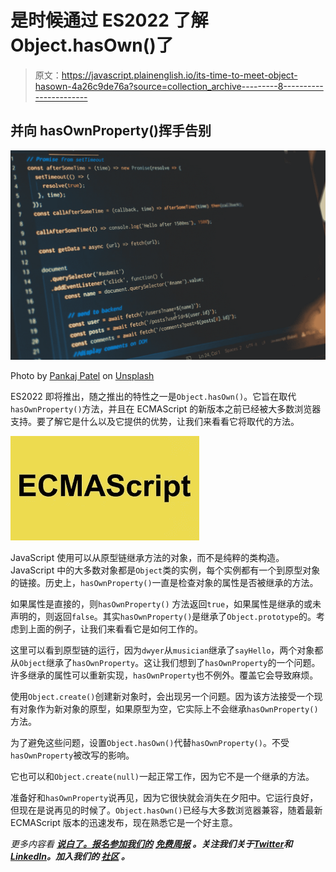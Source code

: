 # 是时候通过 ES2022 了解 Object.hasOwn()了

> 原文：<https://javascript.plainenglish.io/its-time-to-meet-object-hasown-4a26c9de76a?source=collection_archive---------8----------------------->

## 并向 hasOwnProperty()挥手告别

![](img/3005cc1ec169ce6eea0de3ce25194809.png)

Photo by [Pankaj Patel](https://unsplash.com/@pankajpatel?utm_source=medium&utm_medium=referral) on [Unsplash](https://unsplash.com?utm_source=medium&utm_medium=referral)

ES2022 即将推出，随之推出的特性之一是`Object.hasOwn()`。它旨在取代`hasOwnProperty()`方法，并且在 ECMAScript 的新版本之前已经被大多数浏览器支持。要了解它是什么以及它提供的优势，让我们来看看它将取代的方法。

![](img/8602805fad4161ea32deb6316caa2537.png)

JavaScript 使用可以从原型链继承方法的对象，而不是纯粹的类构造。JavaScript 中的大多数对象都是`Object`类的实例，每个实例都有一个到原型对象的链接。历史上，`hasOwnProperty()`一直是检查对象的属性是否被继承的方法。

如果属性是直接的，则`hasOwnProperty()` 方法返回`true`，如果属性是继承的或未声明的，则返回`false`。其实`hasOwnProperty()`是继承了`Object.prototype`的。考虑到上面的例子，让我们来看看它是如何工作的。

这里可以看到原型链的运行，因为`dwyer`从`musician`继承了`sayHello`，两个对象都从`Object`继承了`hasOwnProperty`。这让我们想到了`hasOwnProperty`的一个问题。许多继承的属性可以重新实现，`hasOwnProperty`也不例外。覆盖它会导致麻烦。

使用`Object.create()`创建新对象时，会出现另一个问题。因为该方法接受一个现有对象作为新对象的原型，如果原型为空，它实际上不会继承`hasOwnProperty()`方法。

为了避免这些问题，设置`Object.hasOwn()`代替`hasOwnProperty()`。不受`hasOwnProperty`被改写的影响。

它也可以和`Object.create(null)`一起正常工作，因为它不是一个继承的方法。

准备好和`hasOwnProperty`说再见，因为它很快就会消失在夕阳中。它运行良好，但现在是说再见的时候了。`Object.hasOwn()`已经与大多数浏览器兼容，随着最新 ECMAScript 版本的迅速发布，现在熟悉它是一个好主意。

*更多内容看* [***说白了。报名参加我们的***](https://plainenglish.io/) **[***免费周报***](http://newsletter.plainenglish.io/) *。关注我们关于*[***Twitter***](https://twitter.com/inPlainEngHQ)*和*[***LinkedIn***](https://www.linkedin.com/company/inplainenglish/)*。加入我们的* [***社区***](https://discord.gg/GtDtUAvyhW) *。***